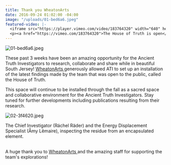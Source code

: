 ```yaml
---
title: Thank you WheatonArts
date: 2016-09-24 01:02:00 -04:00
image: "/uploads/01-bed6a6.jpeg"
featured-video: |-
  <iframe src="https://player.vimeo.com/video/183764320" width="640" height="360" frameborder="0" webkitallowfullscreen mozallowfullscreen allowfullscreen></iframe>
  <p><a href="https://vimeo.com/183764320">The House of Truth is open</a> from <a href="https://vimeo.com/user43661355">R&aacute;chel R&auml;der, C.I.</a> on <a href="https://vimeo.com">Vimeo</a>.</p>
---
```


![01-bed6a6.jpeg](/uploads/01-bed6a6.jpeg)

These past 3 weeks have been an amazing opportunity for the Ancient Truth Investigators to research, collaborate and share while in beautiful South Jersey! [WheatonArts   ](http://www.wheatonarts.org/)generously allowed ATI to set up an installation of the latest findings made by the team that was open to the public, called the House of Truth.

This space will continue to be installed through the fall as a sacred space and collaborative environment for the Ancient Truth Investigators. Stay tuned for further developments including publications resulting from their research.

![02-3f4620.jpeg](/uploads/02-3f4620.jpeg)

The Chief Investigator (Ráchel Räder) and the Energy Displacement Specialist (Åmy Lêmaire), inspecting the residue from an encapsulated element.

\
A huge thank you to [WheatonArts ](http://www.wheatonarts.org/)and the amazing staff for supporting the team's explorations!